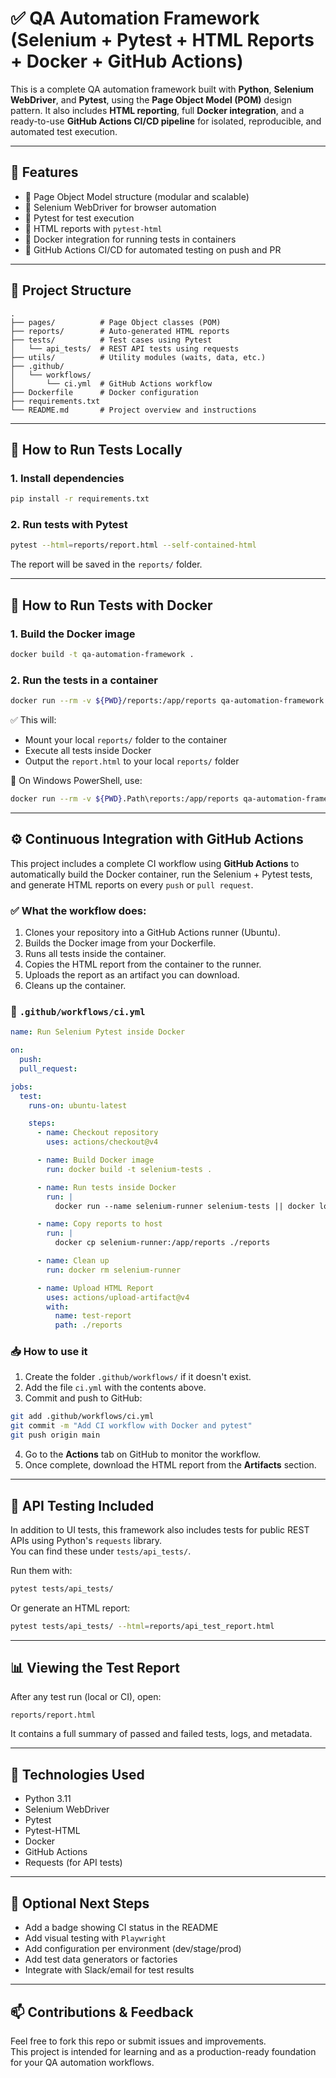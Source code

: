 # ✅ QA Automation Framework (Selenium + Pytest + HTML Reports + Docker + GitHub Actions)

This is a complete QA automation framework built with **Python**, **Selenium WebDriver**, and **Pytest**, using the **Page Object Model (POM)** design pattern. It also includes **HTML reporting**, full **Docker integration**, and a ready-to-use **GitHub Actions CI/CD pipeline** for isolated, reproducible, and automated test execution.

---

## 🚀 Features

- 🔹 Page Object Model structure (modular and scalable)
- 🔹 Selenium WebDriver for browser automation
- 🔹 Pytest for test execution
- 🔹 HTML reports with `pytest-html`
- 🔹 Docker integration for running tests in containers
- 🔹 GitHub Actions CI/CD for automated testing on push and PR

---

## 🧱 Project Structure

```
.
├── pages/          # Page Object classes (POM)
├── reports/        # Auto-generated HTML reports
├── tests/          # Test cases using Pytest
│   └── api_tests/  # REST API tests using requests
├── utils/          # Utility modules (waits, data, etc.)
├── .github/
│   └── workflows/
│       └── ci.yml  # GitHub Actions workflow
├── Dockerfile      # Docker configuration
├── requirements.txt
└── README.md       # Project overview and instructions
```

---

## 🧪 How to Run Tests Locally

### 1. Install dependencies

```bash
pip install -r requirements.txt
```

### 2. Run tests with Pytest

```bash
pytest --html=reports/report.html --self-contained-html
```

The report will be saved in the `reports/` folder.

---

## 🐳 How to Run Tests with Docker

### 1. Build the Docker image

```bash
docker build -t qa-automation-framework .
```

### 2. Run the tests in a container

```bash
docker run --rm -v ${PWD}/reports:/app/reports qa-automation-framework
```

✅ This will:
- Mount your local `reports/` folder to the container
- Execute all tests inside Docker
- Output the `report.html` to your local `reports/` folder

📌 On Windows PowerShell, use:

```bash
docker run --rm -v ${PWD}.Path\reports:/app/reports qa-automation-framework
```

---

## ⚙️ Continuous Integration with GitHub Actions

This project includes a complete CI workflow using **GitHub Actions** to automatically build the Docker container, run the Selenium + Pytest tests, and generate HTML reports on every `push` or `pull request`.

### ✅ What the workflow does:

1. Clones your repository into a GitHub Actions runner (Ubuntu).
2. Builds the Docker image from your Dockerfile.
3. Runs all tests inside the container.
4. Copies the HTML report from the container to the runner.
5. Uploads the report as an artifact you can download.
6. Cleans up the container.

### 📄 `.github/workflows/ci.yml`

```yaml
name: Run Selenium Pytest inside Docker

on:
  push:
  pull_request:

jobs:
  test:
    runs-on: ubuntu-latest

    steps:
      - name: Checkout repository
        uses: actions/checkout@v4

      - name: Build Docker image
        run: docker build -t selenium-tests .

      - name: Run tests inside Docker
        run: |
          docker run --name selenium-runner selenium-tests || docker logs selenium-runner

      - name: Copy reports to host
        run: |
          docker cp selenium-runner:/app/reports ./reports

      - name: Clean up
        run: docker rm selenium-runner

      - name: Upload HTML Report
        uses: actions/upload-artifact@v4
        with:
          name: test-report
          path: ./reports
```

### 📥 How to use it

1. Create the folder `.github/workflows/` if it doesn't exist.
2. Add the file `ci.yml` with the contents above.
3. Commit and push to GitHub:

```bash
git add .github/workflows/ci.yml
git commit -m "Add CI workflow with Docker and pytest"
git push origin main
```

4. Go to the **Actions** tab on GitHub to monitor the workflow.
5. Once complete, download the HTML report from the **Artifacts** section.

---

## 📡 API Testing Included

In addition to UI tests, this framework also includes tests for public REST APIs using Python's `requests` library.  
You can find these under `tests/api_tests/`.

Run them with:

```bash
pytest tests/api_tests/
```

Or generate an HTML report:

```bash
pytest tests/api_tests/ --html=reports/api_test_report.html
```

---

## 📊 Viewing the Test Report

After any test run (local or CI), open:

```
reports/report.html
```

It contains a full summary of passed and failed tests, logs, and metadata.

---

## 📌 Technologies Used

- Python 3.11
- Selenium WebDriver
- Pytest
- Pytest-HTML
- Docker
- GitHub Actions
- Requests (for API tests)

---

## 🧼 Optional Next Steps

- Add a badge showing CI status in the README
- Add visual testing with `Playwright`
- Add configuration per environment (dev/stage/prod)
- Add test data generators or factories
- Integrate with Slack/email for test results

---

## 📫 Contributions & Feedback

Feel free to fork this repo or submit issues and improvements.  
This project is intended for learning and as a production-ready foundation for your QA automation workflows.
